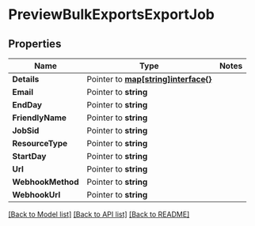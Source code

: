 # PreviewBulkExportsExportJob

## Properties
Name | Type | Notes
------------ | ------------- | -------------
**Details** | Pointer to [**map[string]interface{}**](.md) | 
**Email** | Pointer to **string** | 
**EndDay** | Pointer to **string** | 
**FriendlyName** | Pointer to **string** | 
**JobSid** | Pointer to **string** | 
**ResourceType** | Pointer to **string** | 
**StartDay** | Pointer to **string** | 
**Url** | Pointer to **string** | 
**WebhookMethod** | Pointer to **string** | 
**WebhookUrl** | Pointer to **string** | 

[[Back to Model list]](../README.md#documentation-for-models) [[Back to API list]](../README.md#documentation-for-api-endpoints) [[Back to README]](../README.md)


